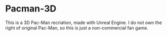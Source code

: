 # Pacman-3D
This is a 3D Pac-Man recriation, made with Unreal Engine. I do not own the right of original Pac-Man, so this is just a non-commercial fan game.
